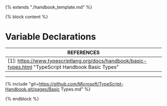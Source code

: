 {% extends "./handbook_template.md" %}

{% block content %}

# Variable Declarations

| REFERENCES                               |
| ---------------------------------------- |
| [1]: https://www.typescriptlang.org/docs/handbook/basic-types.html "TypeScript Handbook Basic Types" |

------



{% include "git+https://github.com/Microsoft/TypeScript-Handbook.git/pages/Basic Types.md" %}

{% endblock %}